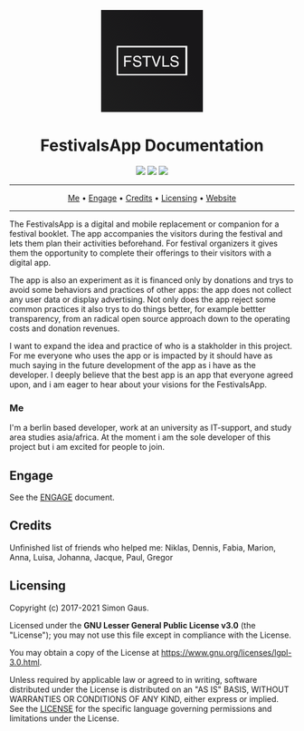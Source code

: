 <p align="center">
 <a href=" https://festivalsapp.org/"><img src="https://github.com/Festivals-App/festivals-documentation/blob/master/images/festivals_title.png" width="180"></a>
</p>

<h1 align="center">
FestivalsApp Documentation
</h1>

<p align="center">
   <a href="https://github.com/festivals-app/festivals-documentation/commits/" title="Last Commit"><img src="https://img.shields.io/github/last-commit/festivals-app/festivals-documentation?style=flat"></a>
   <a href="https://github.com/festivals-app/festivals-documentation/issues" title="Open Issues"><img src="https://img.shields.io/github/issues/festivals-app/festivals-documentation?style=flat"></a>
   <a href="./LICENSE" title="License"><img src="https://img.shields.io/github/license/festivals-app/festivals-documentation.svg"></a>
</p>

<hr />
<p align="center">
    <a href="#me">Me</a> •
    <a href="#engage">Engage</a> •
    <a href="#credits">Credits</a> •
    <a href="#licensing">Licensing</a> •
    <a href="https://festivalsapp.org/">Website</a>
</p>
<hr />

The FestivalsApp is a digital and mobile replacement or companion for a festival booklet. The app accompanies the visitors during the festival and lets them plan their activities beforehand. For festival organizers it gives them the opportunity to complete their offerings to their visitors with a digital app.

The app is also an experiment as it is financed only by donations and trys to avoid some behaviors and practices of other apps: the app does not collect any user data or display advertising. Not only does the app reject some common practices it also trys to do things better, for example bettter transparency, from an radical open source approach down to the operating costs and donation revenues.

I want to expand the idea and practice of who is a stakholder in this project. For me everyone who uses the app or is impacted by it should have as much saying in the future development of the app as i have as the developer. I deeply believe that the best app is an app that everyone agreed upon, and i am eager to hear about your visions for the FestivalsApp.

### Me

I'm a berlin based developer, work at an university as IT-support, and study area studies asia/africa. At the moment i am the sole developer of this project but i am excited for people to join.

## Engage

See the [ENGAGE](./ENGAGE) document.


## Credits

Unfinished list of friends who helped me: Niklas, Dennis, Fabia, Marion, Anna, Luisa, Johanna, Jacque, Paul, Gregor

## Licensing

Copyright (c) 2017-2021 Simon Gaus.

Licensed under the **GNU Lesser General Public License v3.0** (the "License"); you may not use this file except in compliance with the License.

You may obtain a copy of the License at https://www.gnu.org/licenses/lgpl-3.0.html.

Unless required by applicable law or agreed to in writing, software distributed under the License is distributed on an "AS IS" BASIS, WITHOUT WARRANTIES OR CONDITIONS OF ANY KIND, either express or implied. See the [LICENSE](./LICENSE) for the specific language governing permissions and limitations under the License.